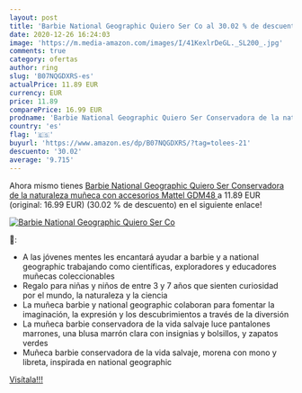 ```yaml
---
layout: post
title: 'Barbie National Geographic Quiero Ser Co al 30.02 % de descuento'
date: 2020-12-26 16:24:03
image: 'https://m.media-amazon.com/images/I/41KexlrDeGL._SL200_.jpg'
comments: true
category: ofertas
author: ring
slug: 'B07NQGDXRS-es'
actualPrice: 11.89 EUR
currency: EUR
price: 11.89
comparePrice: 16.99 EUR
prodname: 'Barbie National Geographic Quiero Ser Conservadora de la naturaleza  muñeca con accesorios  Mattel GDM48 '
country: 'es'
flag: '🇪🇸'
buyurl: 'https://www.amazon.es/dp/B07NQGDXRS/?tag=tolees-21'
descuento: '30.02'
average: '9.715'
---
```


Ahora mismo tienes [Barbie National Geographic Quiero Ser Conservadora de la naturaleza  muñeca con accesorios  Mattel GDM48 ](https://www.amazon.es/dp/B07NQGDXRS/?tag=tolees-21) a 11.89 EUR (original: 16.99 EUR) (30.02 %  de descuento) en el siguiente enlace!

[![Barbie National Geographic Quiero Ser Co](https://m.media-amazon.com/images/I/41KexlrDeGL._SL200_.jpg)](https://www.amazon.es/dp/B07NQGDXRS/?tag=tolees-21)

🔎:

- A las jóvenes mentes les encantará ayudar a barbie y a national geographic trabajando como científicas, exploradores y educadores muñecas coleccionables
- Regalo para niñas y niños de entre 3 y 7 años que sienten curiosidad por el mundo, la naturaleza y la ciencia
- La muñeca barbie y national geographic colaboran para fomentar la imaginación, la expresión y los descubrimientos a través de la diversión
- La muñeca barbie conservadora de la vida salvaje luce pantalones marrones, una blusa marrón clara con insignias y bolsillos, y zapatos verdes
- Muñeca barbie conservadora de la vida salvaje, morena con mono y libreta, inspirada en national geographic

[Visítala!!!](https://www.amazon.es/dp/B07NQGDXRS/?tag=tolees-21)
